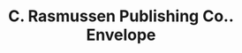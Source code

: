 ---
doi: 10.7916/D8QC1FJ8
date_other: '1906'
date_other_textual: '1906'
form: printed ephemera
genre:
- Envelopes
name:
- C. Rasmussen Publishing Co.
object_in_context_url: https://biggert.cul.columbia.edu/items/view/ave_biggert_00644
subject_hierarchical_geographic:
- Minneapolis, Minnesota, United States
subject_name:
- C. Rasmussen Publishing Co.
title: C. Rasmussen Publishing Co.. Envelope
sort_title: C. Rasmussen Publishing Co.. Envelope
call_number: ave_biggert_00644
coordinates:
- 44.983333333333334,-93.26666666666667
pid: ave_biggert_00644
identifiers: ave_biggert_00644
thumbnail: https://derivativo-3.library.columbia.edu/iiif/2/ldpd:345589/full/!256,256/0/native.jpg
permalink: "/items/ave_biggert_00644/"
layout: iiif-image-page
---